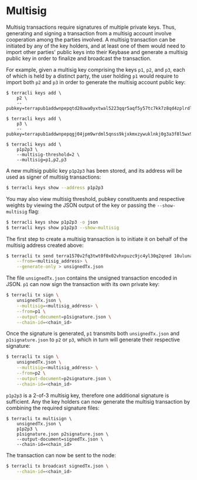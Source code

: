 # Multisig

Multisig transactions require signatures of multiple private keys. Thus, generating and signing a transaction from a multisig account involve cooperation among the parties involved. A multisig transaction can be initiated by any of the key holders, and at least one of them would need to import other parties' public keys into their Keybase and generate a multisig public key in order to finalize and broadcast the transaction.

For example, given a multisig key comprising the keys `p1`, `p2`, and `p3`, each of which is held by a distinct party, the user holding `p1` would require to import both `p2` and `p3` in order to generate the multisig account public key:

```text
$ terracli keys add \
    p2 \
    --pubkey=terrapub1addwnpepqtd28uwa0yxtwal5223qqr5aqf5y57tc7kk7z8qd4zplrdlk5ez5kdnlrj4

$ terracli keys add \
    p3 \
    --pubkey=terrapub1addwnpepqgj04jpm9wrdml5qnss9kjxkmxzywuklnkj0g3a3f8l5wx9z4ennz84ym5t

$ terracli keys add \
    p1p2p3 \
    --multisig-threshold=2 \
    --multisig=p1,p2,p3
```

A new multisig public key `p1p2p3` has been stored, and its address will be used as signer of multisig transactions:

```bash
$ terracli keys show --address p1p2p3
```

You may also view multisig threshold, pubkey constituents and respective weights by viewing the JSON output of the key or passing the `--show-multisig` flag:

```bash
$ terracli keys show p1p2p3 -o json
$ terracli keys show p1p2p3 --show-multisig
```

The first step to create a multisig transaction is to initiate it on behalf of the multisig address created above:

```bash
$ terracli tx send terra1570v2fq3twt0f0x02vhxpuzc9jc4yl30q2qned 10uluna \
    --from=<multisig_address> \
    --generate-only > unsignedTx.json
```

The file `unsignedTx.json` contains the unsigned transaction encoded in JSON. `p1` can now sign the transaction with its own private key:

```bash
$ terracli tx sign \
    unsignedTx.json \
    --multisig=<multisig_address> \
    --from=p1 \
    --output-document=p1signature.json \
    --chain-id=<chain_id>
```

Once the signature is generated, `p1` transmits both `unsignedTx.json` and `p1signature.json` to `p2` or `p3`, which in turn will generate their respective signature:

```bash
$ terracli tx sign \
    unsignedTx.json \
    --multisig=<multisig_address> \
    --from=p2 \
    --output-document=p2signature.json \
    --chain-id=<chain_id>
```

`p1p2p3` is a 2-of-3 multisig key, therefore one additional signature is sufficient. Any the key holders can now generate the multisig transaction by combining the required signature files:

```bash%
$ terracli tx multisign \
    unsignedTx.json \
    p1p2p3 \
    p1signature.json p2signature.json \
    --output-document=signedTx.json \
    --chain-id=<chain_id>
```

The transaction can now be sent to the node:

```bash
$ terracli tx broadcast signedTx.json \
    --chain-id=<chain_id>
```
